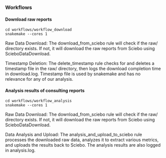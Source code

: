 ### Workflows

#### Download raw reports
```shell
cd workflows/workflow_download
snakemake --cores 1
```

Raw Data Download: The download_from_sciebo rule will check if the raw/ directory exists. If not, it will download the raw reports from Sciebo using ScieboDataDownload.

Timestamp Deletion: The delete_timestamp rule checks for and deletes a timestamp file in the raw/ directory, then logs the download completion time in download.log. Timestamp file is used by snakemake and has no relevance for any of our analysis.

#### Analysis results of consulting reports

```shell
cd workflows/workflow_analysis
snakemake --cores 1
```

Raw Data Download: The download_from_sciebo rule will check if the raw/ directory exists. If not, it will download the raw reports from Sciebo using ScieboDataDownload.

Data Analysis and Upload: The analysis_and_upload_to_sciebo rule processes the downloaded raw data, analyzes it to extract various metrics, and uploads the results back to Sciebo. The analysis results are also logged in analysis.log.
